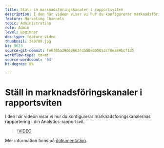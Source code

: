 ```yaml
---
title: Ställ in marknadsföringskanaler i rapportsviten
description: I den här videon visar vi hur du konfigurerar marknadsföringskanalernas rapportering i din Analytics-rapportsvit.
feature: Marketing Channels
topic: Administration
role: Admin
level: Beginner
doc-type: feature video
thumbnail: 340789.jpg
kt: 9623
source-git-commit: fe6f05a290666634db50e0b5053cf0ea99bcf1d5
workflow-type: tm+mt
source-wordcount: '64'
ht-degree: 0%

---
```



# Ställ in marknadsföringskanaler i rapportsviten

I den här videon visar vi hur du konfigurerar marknadsföringskanalernas rapportering i din Analytics-rapportsvit.

>[!VIDEO](https://video.tv.adobe.com/v/340789/?quality=12&learn=on)

Mer information finns på [dokumentation](https://experienceleague.adobe.com/docs/analytics/components/marketing-channels/c-getting-started-mchannel.html?lang=en).
